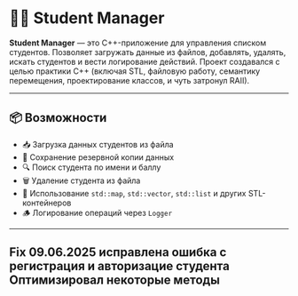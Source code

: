 # 🧑‍🎓 Student Manager

**Student Manager** — это C++-приложение для управления списком студентов. Позволяет загружать данные из файлов, добавлять, удалять, искать студентов и вести логирование действий. Проект создавался с целью практики C++ (включая STL, файловую работу, семантику перемещения, проектирование классов, и чуть затронул RAII).

---

## 📦 Возможности

- 📥 Загрузка данных студентов из файла
- 🧾 Сохранение резервной копии данных
- 🔍 Поиск студента по имени и баллу
- 🗑️ Удаление студента из файла
- 🧠 Использование `std::map`, `std::vector`, `std::list` и других STL-контейнеров
- 🪵 Логирование операций через `Logger`

---
Fix
09.06.2025
исправлена ошибка с регистрация и авторизацие студента
Оптимизировал некоторые методы 
----
